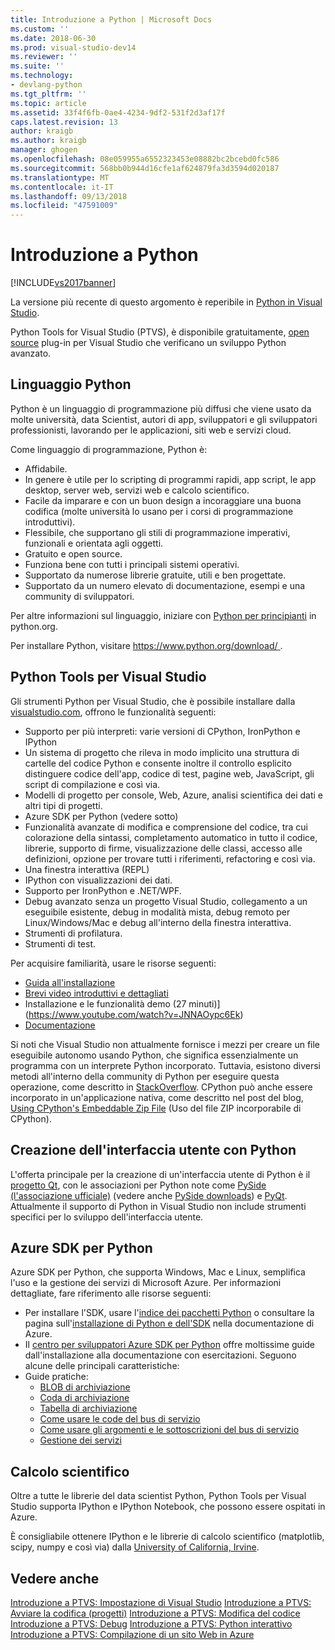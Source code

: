 ```yaml
---
title: Introduzione a Python | Microsoft Docs
ms.custom: ''
ms.date: 2018-06-30
ms.prod: visual-studio-dev14
ms.reviewer: ''
ms.suite: ''
ms.technology:
- devlang-python
ms.tgt_pltfrm: ''
ms.topic: article
ms.assetid: 33f4f6fb-0ae4-4234-9df2-531f2d3af17f
caps.latest.revision: 13
author: kraigb
ms.author: kraigb
manager: ghogen
ms.openlocfilehash: 08e059955a6552323453e08882bc2bcebd0fc586
ms.sourcegitcommit: 568bb0b944d16cfe1af624879fa3d3594d020187
ms.translationtype: MT
ms.contentlocale: it-IT
ms.lasthandoff: 09/13/2018
ms.locfileid: "47591009"
---
```

# <a name="getting-started-with-python"></a>Introduzione a Python
[!INCLUDE[vs2017banner](../includes/vs2017banner.md)]

La versione più recente di questo argomento è reperibile in [Python in Visual Studio](https://docs.microsoft.com/visualstudio/python/python-in-visual-studio).  
  
Python Tools for Visual Studio (PTVS), è disponibile gratuitamente, [open source](https://github.com/Microsoft/ptvs) plug-in per Visual Studio che verificano un sviluppo Python avanzato.  
  
## <a name="python-the-language"></a>Linguaggio Python
  
Python è un linguaggio di programmazione più diffusi che viene usato da molte università, data Scientist, autori di app, sviluppatori e gli sviluppatori professionisti, lavorando per le applicazioni, siti web e servizi cloud.

Come linguaggio di programmazione, Python è:
  
- Affidabile.
- In genere è utile per lo scripting di programmi rapidi, app script, le app desktop, server web, servizi web e calcolo scientifico.
- Facile da imparare e con un buon design a incoraggiare una buona codifica (molte università lo usano per i corsi di programmazione introduttivi).
- Flessibile, che supportano gli stili di programmazione imperativi, funzionali e orientata agli oggetti.
- Gratuito e open source.
- Funziona bene con tutti i principali sistemi operativi.  
- Supportato da numerose librerie gratuite, utili e ben progettate.  
- Supportato da un numero elevato di documentazione, esempi e una community di sviluppatori.  

Per altre informazioni sul linguaggio, iniziare con [Python per principianti](https://www.python.org/about/gettingstarted/) in python.org.

Per installare Python, visitare [ https://www.python.org/download/ ](https://www.python.org/download/).
 
  
## <a name="python-tools-for-visual-studio"></a>Python Tools per Visual Studio
  
Gli strumenti Python per Visual Studio, che è possibile installare dalla [visualstudio.com](https://www.visualstudio.com/en-us/explore/python-vs), offrono le funzionalità seguenti:  
  
- Supporto per più interpreti: varie versioni di CPython, IronPython e IPython  
- Un sistema di progetto che rileva in modo implicito una struttura di cartelle del codice Python e consente inoltre il controllo esplicito distinguere codice dell'app, codice di test, pagine web, JavaScript, gli script di compilazione e così via.  
- Modelli di progetto per console, Web, Azure, analisi scientifica dei dati e altri tipi di progetti.    
- Azure SDK per Python (vedere sotto)    
- Funzionalità avanzate di modifica e comprensione del codice, tra cui colorazione della sintassi, completamento automatico in tutto il codice, librerie, supporto di firme, visualizzazione delle classi, accesso alle definizioni, opzione per trovare tutti i riferimenti, refactoring e così via.    
- Una finestra interattiva (REPL)
- IPython con visualizzazioni dei dati.
- Supporto per IronPython e .NET/WPF.    
- Debug avanzato senza un progetto Visual Studio, collegamento a un eseguibile esistente, debug in modalità mista, debug remoto per Linux/Windows/Mac e debug all'interno della finestra interattiva.   
- Strumenti di profilatura.  
- Strumenti di test.  
  
Per acquisire familiarità, usare le risorse seguenti:

- [Guida all'installazione](https://github.com/Microsoft/PTVS/wiki/PTVS-Installation)    
- [Brevi video introduttivi e dettagliati](https://www.youtube.com/playlist?list=PLReL099Y5nRdLgGAdrb_YeTdEnd23s6Ff)  
- Installazione e le funzionalità demo (27 minuti)] (https://www.youtube.com/watch?v=JNNAOypc6Ek)  
- [Documentazione](https://github.com/Microsoft/PTVS/wiki)  


Si noti che Visual Studio non attualmente fornisce i mezzi per creare un file eseguibile autonomo usando Python, che significa essenzialmente un programma con un interprete Python incorporato. Tuttavia, esistono diversi metodi all'interno della community di Python per eseguire questa operazione, come descritto in [StackOverflow](http://stackoverflow.com/questions/5458048/how-to-make-a-python-script-standalone-executable-to-run-without-any-dependency). CPython può anche essere incorporato in un'applicazione nativa, come descritto nel post del blog, [Using CPython's Embeddable Zip File](https://blogs.msdn.microsoft.com/pythonengineering/2016/04/26/cpython-embeddable-zip-file/) (Uso del file ZIP incorporabile di CPython).
  
## <a name="building-ui-with-python"></a>Creazione dell'interfaccia utente con Python  

L'offerta principale per la creazione di un'interfaccia utente di Python è il [progetto Qt](https://www.qt.io/qt-for-application-development/), con le associazioni per Python note come [PySide (l'associazione ufficiale)](http://wiki.qt.io/PySide) (vedere anche [PySide downloads](https://download.qt.io/official_releases/pyside/.)) e [PyQt](https://wiki.python.org/moin/PyQt). Attualmente il supporto di Python in Visual Studio non include strumenti specifici per lo sviluppo dell'interfaccia utente.

## <a name="azure-sdk-for-python"></a>Azure SDK per Python
  
Azure SDK per Python, che supporta Windows, Mac e Linux, semplifica l'uso e la gestione dei servizi di Microsoft Azure. Per informazioni dettagliate, fare riferimento alle risorse seguenti: 

- Per installare l'SDK, usare l'[indice dei pacchetti Python](https://pypi.python.org/pypi/azure) o consultare la pagina sull'[installazione di Python e dell'SDK](https://azure.microsoft.com/documentation/articles/python-how-to-install/) nella documentazione di Azure. 
- Il [centro per sviluppatori Azure SDK per Python](https://azure.microsoft.com/develop/python/) offre moltissime guide dall'installazione alla documentazione con esercitazioni.  Seguono alcune delle principali caratteristiche:  
- Guide pratiche:
  - [BLOB di archiviazione](https://azure.microsoft.com/develop/python/how-to-guides/blob-service/)  
  - [Coda di archiviazione](https://azure.microsoft.com/develop/python/how-to-guides/queue-service/)  
  - [Tabella di archiviazione](https://azure.microsoft.com/develop/python/how-to-guides/table-service/)  
  - [Come usare le code del bus di servizio](https://azure.microsoft.com/develop/python/how-to-guides/service-bus-queues/)
  - [Come usare gli argomenti e le sottoscrizioni del bus di servizio](https://azure.microsoft.com/develop/python/how-to-guides/service-bus-topics/) 
  - [Gestione dei servizi](https://azure.microsoft.com/develop/python/how-to-guides/service-management/)  

## <a name="scientific-computing"></a>Calcolo scientifico

Oltre a tutte le librerie del data scientist Python, Python Tools per Visual Studio supporta IPython e IPython Notebook, che possono essere ospitati in Azure.

È consigliabile ottenere IPython e le librerie di calcolo scientifico (matplotlib, scipy, numpy e così via) dalla [University of California, Irvine](http://www.lfd.uci.edu/~gohlke/pythonlibs/#scipy-stack).  
  
## <a name="see-also"></a>Vedere anche  

[Introduzione a PTVS: Impostazione di Visual Studio](../python/getting-started-with-ptvs-setting-up-visual-studio.md)
[Introduzione a PTVS: Avviare la codifica (progetti)](../python/getting-started-with-ptvs-start-coding-projects.md)
[Introduzione a PTVS: Modifica del codice](../python/getting-started-with-ptvs-editing-code.md)
[Introduzione a PTVS: Debug](../python/getting-started-with-ptvs-debugging.md)
[Introduzione a PTVS: Python interattivo](../python/getting-started-with-ptvs-interactive-python.md)
[Introduzione a PTVS: Compilazione di un sito Web in Azure](../python/getting-started-with-ptvs-building-a-website-in-azure.md)

